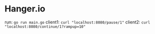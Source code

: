 # Hanger.io

run: `go run main.go`
client1: `curl "localhost:8080/pause/1"`
client2: `curl "localhost:8080/continue/1?rampup=10"`